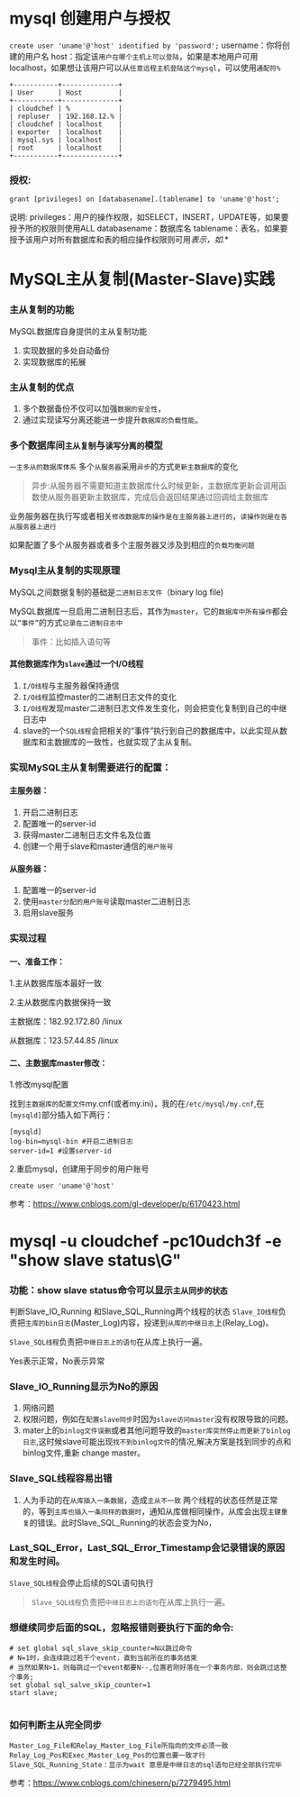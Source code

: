 # mysql 创建用户与授权
`create user 'uname'@'host' identified by 'password';`
username：你将创建的用户名
host：指定该`用户在哪个主机上可以登陆`，如果是本地用户可用localhost，如果想让该用户可以从`任意远程主机登陆这个mysql`，可以使用`通配符%`
```
+-----------+--------------+
| User      | Host         |
+-----------+--------------+
| cloudchef | %            |
| repluser  | 192.168.12.% |
| cloudchef | localhost    |
| exporter  | localhost    |
| mysql.sys | localhost    |
| root      | localhost    |
+-----------+--------------+
```

### 授权:
`grant [privileges] on [databasename].[tablename] to 'uname'@'host';`

说明:
privileges：用户的操作权限，如SELECT，INSERT，UPDATE等，如果要授予所的权限则使用ALL
databasename：数据库名
tablename：表名，如果要授予该用户对所有数据库和表的相应操作权限则可用*表示，如*.*


# MySQL主从复制(Master-Slave)实践
### 主从复制的功能
MySQL数据库自身提供的主从复制功能
1. 实现数据的多处自动备份
2. 实现数据库的拓展
### 主从复制的优点
1. 多个数据备份不仅可以加强`数据的安全性`，
2. 通过实现读写分离还能进一步提升`数据库的负载性能`。

### 多个数据库间`主从复制`与`读写分离的`模型
`一主多从的数据库体系`
多个`从服务器`采用`异步`的方式`更新主数据库`的变化
>异步:从服务器不需要知道主数据库什么时候更新，主数据库更新会调用函数使从服务器更新主数据库，完成后会返回结果通过回调给主数据库

业务服务器在执行写或者相关`修改数据库的操作是在主服务器上进行的`，`读操作则是在各从服务器上进行`

如果配置了多个从服务器或者多个主服务器又涉及到相应的`负载均衡问题`

### Mysql主从复制的实现原理
MySQL之间数据复制的基础是`二进制日志文件`（binary log file)

MySQL数据库一旦启用二进制日志后，其作为`master`，它的`数据库中所有操作`都会以`“事件”`的方式`记录在二进制日志中`
>事件：比如插入语句等

#### 其他数据库作为`slave`通过一个I/O线程
1. `I/O线程`与主服务器保持通信
2. `I/O线程`监控master的二进制日志文件的变化
3. `I/O线程`发现master二进制日志文件发生变化，则会把变化复制到自己的中继日志中
4. slave的一个`SQL线程`会把相关的“事件”执行到自己的数据库中，以此实现从数据库和主数据库的一致性，也就实现了主从复制。

### 实现MySQL主从复制需要进行的配置：
#### 主服务器：
1. 开启二进制日志
2. 配置唯一的server-id
3. 获得master二进制日志文件名及位置
4. 创建一个用于slave和master通信的`用户账号`

#### 从服务器：
1. 配置唯一的server-id
2. 使用`master分配的用户账号`读取master二进制日志
3. 启用slave服务

### 实现过程
#### 一、准备工作：
1.主从数据库版本最好一致

2.主从数据库内数据保持一致

主数据库：182.92.172.80 /linux

从数据库：123.57.44.85 /linux

#### 二、主数据库master修改：
1.修改mysql配置

找到`主数据库的配置文件`my.cnf(或者my.ini)，我的在`/etc/mysql/my.cnf`,在`[mysqld]`部分插入如下两行：
```
[mysqld]
log-bin=mysql-bin #开启二进制日志
server-id=1 #设置server-id
```

2.重启mysql，创建用于同步的用户账号

```
create user 'uname'@'host' 
```

参考：https://www.cnblogs.com/gl-developer/p/6170423.html










# mysql -u cloudchef -pc10udch3f -e "show slave status\G"
### 功能：show slave status命令可以显示`主从同步的状态`
判断Slave_IO_Running 和Slave_SQL_Running两个线程的状态
`Slave_IO线程`负责把`主库的bin日志`(Master_Log)内容，投递到`从库的中继日志`上(Relay_Log)。

`Slave_SQL线程`负责把`中继日志上的语句`在从库上执行一遍。

Yes表示正常，No表示异常

### Slave_IO_Running显示为No的原因
1. 网络问题
2. 权限问题，例如在`配置slave同步`时因为`slave访问master`没有权限导致的问题。
3. mater上的`binlog文件误删`或者其他问题导致的`master库突然停止而更新了binlog日志`,这时候slave可能出现`找不到binlog文件`的情况,解决方案是找到同步的点和binlog文件,重新 change master。

### Slave_SQL线程容易出错
1. 人为手动的在`从库插入一条数据`，造成`主从不一致`
两个线程的状态任然是正常的，等到`主库也插入一条同样的数据时`，通知从库做相同操作，从库会出现`主键重复`的错误。此时Slave_SQL_Running的状态会变为No，


### Last_SQL_Error，Last_SQL_Error_Timestamp会记录错误的原因和发生时间。
`Slave_SQL线程`会停止后续的SQL语句执行
>`Slave_SQL线程`负责把`中继日志上的语句`在从库上执行一遍。

### 想继续同步后面的SQL，忽略报错则要执行下面的命令:
```
# set global sql_slave_skip_counter=N以跳过命令
# N=1时，会连续跳过若干个event，直到当前所在的事务结束
# 当然如果N>1，则每跳过一个event都要N--,位置若刚好落在一个事务内部，则会跳过这整个事务;
set global sql_salve_skip_counter=1
start slave;


```

### 如何判断主从完全同步
```
Master_Log_File和Relay_Master_Log_File所指向的文件必须一致
Relay_Log_Pos和Exec_Master_Log_Pos的位置也要一致才行
Slave_SQL_Running_State：显示为wait 意思是中继日志的sql语句已经全部执行完毕 
```


参考：https://www.cnblogs.com/chinesern/p/7279495.html

